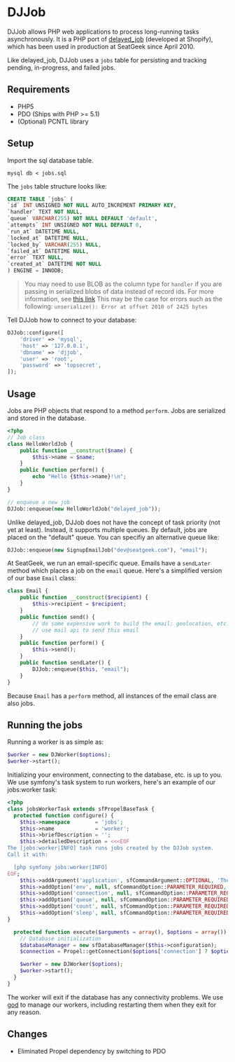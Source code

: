 DJJob
=====

DJJob allows PHP web applications to process long-running tasks asynchronously. It is a PHP port of [delayed_job](http://github.com/tobi/delayed_job) (developed at Shopify), which has been used in production at SeatGeek since April 2010.

Like delayed_job, DJJob uses a `jobs` table for persisting and tracking pending, in-progress, and failed jobs.

Requirements
------------

- PHP5
- PDO (Ships with PHP >= 5.1)
- (Optional) PCNTL library

Setup
-----

Import the sql database table.

```
mysql db < jobs.sql
```

The `jobs` table structure looks like:

```sql
CREATE TABLE `jobs` (
`id` INT UNSIGNED NOT NULL AUTO_INCREMENT PRIMARY KEY,
`handler` TEXT NOT NULL,
`queue` VARCHAR(255) NOT NULL DEFAULT 'default',
`attempts` INT UNSIGNED NOT NULL DEFAULT 0,
`run_at` DATETIME NULL,
`locked_at` DATETIME NULL,
`locked_by` VARCHAR(255) NULL,
`failed_at` DATETIME NULL,
`error` TEXT NULL,
`created_at` DATETIME NOT NULL
) ENGINE = INNODB;
```

> You may need to use BLOB as the column type for `handler` if you are passing in serialized blobs of data instead of record ids. For more information, see [this link](https://php.net/manual/en/function.serialize.php#refsect1-function.serialize-returnvalues) This may be the case for errors such as the following: `unserialize(): Error at offset 2010 of 2425 bytes`

Tell DJJob how to connect to your database:

```php
DJJob::configure([
    'driver' => 'mysql',
    'host' => '127.0.0.1',
    'dbname' => 'djjob',
    'user' => 'root',
    'password' => 'topsecret',
]);
```


Usage
-----

Jobs are PHP objects that respond to a method `perform`. Jobs are serialized and stored in the database.

```php
<?php
// Job class
class HelloWorldJob {
    public function __construct($name) {
        $this->name = $name;
    }
    public function perform() {
        echo "Hello {$this->name}!\n";
    }
}

// enqueue a new job
DJJob::enqueue(new HelloWorldJob("delayed_job"));
```

Unlike delayed_job, DJJob does not have the concept of task priority (not yet at least). Instead, it supports multiple queues. By default, jobs are placed on the "default" queue. You can specifiy an alternative queue like:

```php
DJJob::enqueue(new SignupEmailJob("dev@seatgeek.com"), "email");
```

At SeatGeek, we run an email-specific queue. Emails have a `sendLater` method which places a job on the `email` queue. Here's a simplified version of our base `Email` class:

```php
class Email {
    public function __construct($recipient) {
        $this->recipient = $recipient;
    }
    public function send() {
        // do some expensive work to build the email: geolocation, etc..
        // use mail api to send this email
    }
    public function perform() {
        $this->send();
    }
    public function sendLater() {
        DJJob::enqueue($this, "email");
    }
}
```

Because `Email` has a `perform` method, all instances of the email class are also jobs.

Running the jobs
----------------

Running a worker is as simple as:

```php
$worker = new DJWorker($options);
$worker->start();
```

Initializing your environment, connecting to the database, etc. is up to you. We use symfony's task system to run workers, here's an example of our jobs:worker task:

```php
<?php
class jobsWorkerTask extends sfPropelBaseTask {
  protected function configure() {
    $this->namespace        = 'jobs';
    $this->name             = 'worker';
    $this->briefDescription = '';
    $this->detailedDescription = <<<EOF
The [jobs:worker|INFO] task runs jobs created by the DJJob system.
Call it with:

  [php symfony jobs:worker|INFO]
EOF;
    $this->addArgument('application', sfCommandArgument::OPTIONAL, 'The application name', 'customer');
    $this->addOption('env', null, sfCommandOption::PARAMETER_REQUIRED, 'The environment', 'dev');
    $this->addOption('connection', null, sfCommandOption::PARAMETER_REQUIRED, 'The connection name', 'propel');
    $this->addOption('queue', null, sfCommandOption::PARAMETER_REQUIRED, 'The queue to pull jobs from', 'default');
    $this->addOption('count', null, sfCommandOption::PARAMETER_REQUIRED, 'The number of jobs to run before exiting (0 for unlimited)', 0);
    $this->addOption('sleep', null, sfCommandOption::PARAMETER_REQUIRED, 'Seconds to sleep after finding no new jobs', 5);
}

  protected function execute($arguments = array(), $options = array()) {
    // Database initialization
    $databaseManager = new sfDatabaseManager($this->configuration);
    $connection = Propel::getConnection($options['connection'] ? $options['connection'] : '');

    $worker = new DJWorker($options);
    $worker->start();
  }
}
```

The worker will exit if the database has any connectivity problems. We use [god](http://god.rubyforge.org/) to manage our workers, including restarting them when they exit for any reason.

Changes
-------

- Eliminated Propel dependency by switching to PDO
